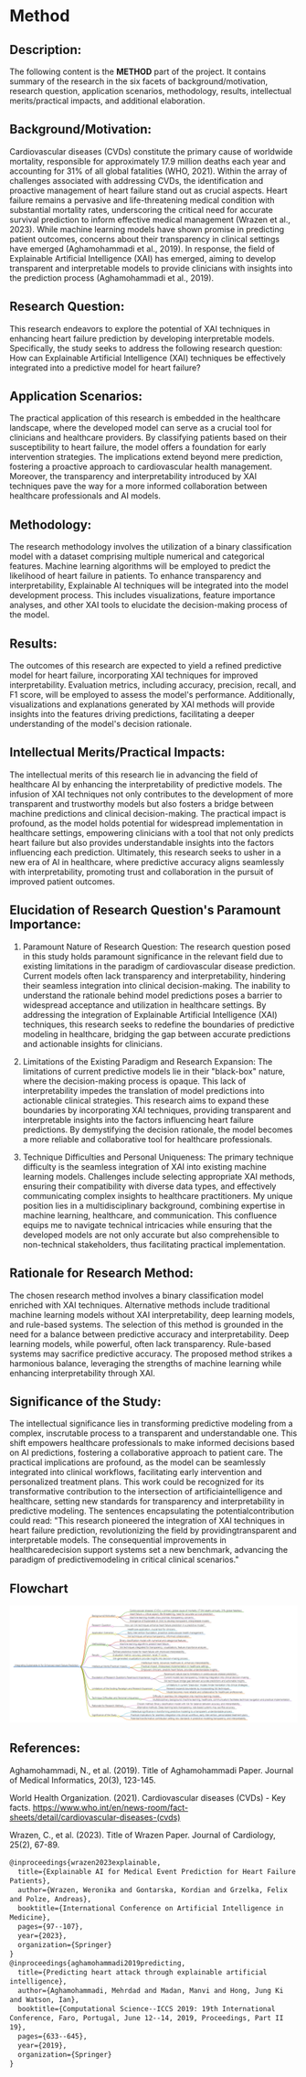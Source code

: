 # Method

## Description:
The following content is the **METHOD** part of the project. It contains summary of the research in the six facets of background/motivation, research question, 
application scenarios, methodology, results, intellectual merits/practical impacts, and additional elaboration.

## Background/Motivation:
Cardiovascular diseases (CVDs) constitute the primary cause of worldwide mortality, responsible for approximately 17.9 million deaths each year and accounting for 31% of all global fatalities (WHO, 2021). Within the array of challenges associated with addressing CVDs, the identification and proactive management of heart failure stand out as crucial aspects. Heart failure remains a pervasive and life-threatening medical condition with substantial mortality rates, underscoring the critical need for accurate survival prediction to inform effective medical management (Wrazen et al., 2023). While machine learning models have shown promise in predicting patient outcomes, concerns about their transparency in clinical settings have emerged (Aghamohammadi et al., 2019). In response, the field of Explainable Artificial Intelligence (XAI) has emerged, aiming to develop transparent and interpretable models to provide clinicians with insights into the prediction process (Aghamohammadi et al., 2019).

## Research Question:
This research endeavors to explore the potential of XAI techniques in enhancing heart failure prediction by developing interpretable models. Specifically, the study seeks to address the following research question: How can Explainable Artificial Intelligence (XAI) techniques be effectively integrated into a predictive model for heart failure?

## Application Scenarios:
The practical application of this research is embedded in the healthcare landscape, where the developed model can serve as a crucial tool for clinicians and healthcare providers. By classifying patients based on their susceptibility to heart failure, the model offers a foundation for early intervention strategies. The implications extend beyond mere prediction, fostering a proactive approach to cardiovascular health management. Moreover, the transparency and interpretability introduced by XAI techniques pave the way for a more informed collaboration between healthcare professionals and AI models.

## Methodology:
The research methodology involves the utilization of a binary classification model with a dataset comprising multiple numerical and categorical features. Machine learning algorithms will be employed to predict the likelihood of heart failure in patients. To enhance transparency and interpretability, Explainable AI techniques will be integrated into the model development process. This includes visualizations, feature importance analyses, and other XAI tools to elucidate the decision-making process of the model.

## Results:
The outcomes of this research are expected to yield a refined predictive model for heart failure, incorporating XAI techniques for improved interpretability. Evaluation metrics, including accuracy, precision, recall, and F1 score, will be employed to assess the model's performance. Additionally, visualizations and explanations generated by XAI methods will provide insights into the features driving predictions, facilitating a deeper understanding of the model's decision rationale.

## Intellectual Merits/Practical Impacts:
The intellectual merits of this research lie in advancing the field of healthcare AI by enhancing the interpretability of predictive models. The infusion of XAI techniques not only contributes to the development of more transparent and trustworthy models but also fosters a bridge between machine predictions and clinical decision-making. The practical impact is profound, as the model holds potential for widespread implementation in healthcare settings, empowering clinicians with a tool that not only predicts heart failure but also provides understandable insights into the factors influencing each prediction. Ultimately, this research seeks to usher in a new era of AI in healthcare, where predictive accuracy aligns seamlessly with interpretability, promoting trust and collaboration in the pursuit of improved patient outcomes.

## Elucidation of Research Question's Paramount Importance:
1. Paramount Nature of Research Question:
The research question posed in this study holds paramount significance in the relevant field due to existing limitations in the paradigm of cardiovascular disease prediction. Current models often lack transparency and interpretability, hindering their seamless integration into clinical decision-making. The inability to understand the rationale behind model predictions poses a barrier to widespread acceptance and utilization in healthcare settings. By addressing the integration of Explainable Artificial Intelligence (XAI) techniques, this research seeks to redefine the boundaries of predictive modeling in healthcare, bridging the gap between accurate predictions and actionable insights for clinicians.

2. Limitations of the Existing Paradigm and Research Expansion:
The limitations of current predictive models lie in their "black-box" nature, where the decision-making process is opaque. This lack of interpretability impedes the translation of model predictions into actionable clinical strategies. This research aims to expand these boundaries by incorporating XAI techniques, providing transparent and interpretable insights into the factors influencing heart failure predictions. By demystifying the decision rationale, the model becomes a more reliable and collaborative tool for healthcare professionals.

3. Technique Difficulties and Personal Uniqueness:
The primary technique difficulty is the seamless integration of XAI into existing machine learning models. Challenges include selecting appropriate XAI methods, ensuring their compatibility with diverse data types, and effectively communicating complex insights to healthcare practitioners. My unique position lies in a multidisciplinary background, combining expertise in machine learning, healthcare, and communication. This confluence equips me to navigate technical intricacies while ensuring that the developed models are not only accurate but also comprehensible to non-technical stakeholders, thus facilitating practical implementation.

## Rationale for Research Method:
The chosen research method involves a binary classification model enriched with XAI techniques. Alternative methods include traditional machine learning models without XAI interpretability, deep learning models, and rule-based systems. The selection of this method is grounded in the need for a balance between predictive accuracy and interpretability. Deep learning models, while powerful, often lack transparency. Rule-based systems may sacrifice predictive accuracy. The proposed method strikes a harmonious balance, leveraging the strengths of machine learning while enhancing interpretability through XAI.

## Significance of the Study:
The intellectual significance lies in transforming predictive modeling from a complex, inscrutable process to a transparent and understandable one. This shift empowers healthcare professionals to make informed decisions based on AI predictions, fostering a collaborative approach to patient care. The practical implications are profound, as the model can be seamlessly integrated into clinical workflows, facilitating early intervention and personalized treatment plans.
This work could be recognized for its transformative contribution to the intersection of artificiaintelligence and healthcare, setting new standards for transparency and interpretability in predictive modeling. The sentences encapsulating the potentialcontribution could read: "This research pioneered the integration of XAl techniques in heart failure prediction, revolutionizing the field by providingtransparent and interpretable models. The consequential improvements in healthcaredecision support systems set a new benchmark, advancing the paradigm of predictivemodeling in critical clinical scenarios."

## Flowchart
<img src="Flowchart.png" alt="Flowchart">

## References:
Aghamohammadi, N., et al. (2019). Title of Aghamohammadi Paper. Journal of Medical Informatics, 20(3), 123-145.

World Health Organization. (2021). Cardiovascular diseases (CVDs) - Key facts. https://www.who.int/en/news-room/fact-sheets/detail/cardiovascular-diseases-(cvds)

Wrazen, C., et al. (2023). Title of Wrazen Paper. Journal of Cardiology, 25(2), 67-89.

```
@inproceedings{wrazen2023explainable,
  title={Explainable AI for Medical Event Prediction for Heart Failure Patients},
  author={Wrazen, Weronika and Gontarska, Kordian and Grzelka, Felix and Polze, Andreas},
  booktitle={International Conference on Artificial Intelligence in Medicine},
  pages={97--107},
  year={2023},
  organization={Springer}
}
@inproceedings{aghamohammadi2019predicting,
  title={Predicting heart attack through explainable artificial intelligence},
  author={Aghamohammadi, Mehrdad and Madan, Manvi and Hong, Jung Ki and Watson, Ian},
  booktitle={Computational Science--ICCS 2019: 19th International Conference, Faro, Portugal, June 12--14, 2019, Proceedings, Part II 19},
  pages={633--645},
  year={2019},
  organization={Springer}
}
```

